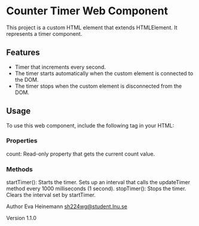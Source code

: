 # Counter Timer Web Component

This project is a custom HTML element that extends HTMLElement. It represents a timer component.

## Features

- Timer that increments every second.
- The timer starts automatically when the custom element is connected to the DOM.
- The timer stops when the custom element is disconnected from the DOM.

## Usage

To use this web component, include the following tag in your HTML:

<counter-timer></counter-timer>

### Properties
count: Read-only property that gets the current count value.

### Methods
startTimer(): Starts the timer. Sets up an interval that calls the updateTimer method every 1000 milliseconds (1 second).
stopTimer(): Stops the timer. Clears the interval set by startTimer.

Author
Eva Heinemann sh224wg@student.lnu.se

Version
1.1.0
